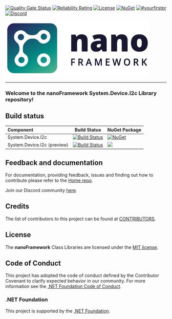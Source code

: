 [![Quality Gate Status](https://sonarcloud.io/api/project_badges/measure?project=nanoframework_lib-System.Device.I2c&metric=alert_status)](https://sonarcloud.io/dashboard?id=nanoframework_lib-System.Device.I2c) [![Reliability Rating](https://sonarcloud.io/api/project_badges/measure?project=nanoframework_lib-System.Device.I2c&metric=reliability_rating)](https://sonarcloud.io/dashboard?id=nanoframework_lib-System.Device.I2c) [![License](https://img.shields.io/badge/License-MIT-blue.svg)](LICENSE) [![NuGet](https://img.shields.io/nuget/dt/nanoFramework.System.Device.I2c.svg?label=NuGet&style=flat&logo=nuget)](https://www.nuget.org/packages/nanoFramework.System.Device.I2c/) [![#yourfirstpr](https://img.shields.io/badge/first--timers--only-friendly-blue.svg)](https://github.com/nanoframework/Home/blob/master/CONTRIBUTING.md) [![Discord](https://img.shields.io/discord/478725473862549535.svg?logo=discord&logoColor=white&label=Discord&color=7289DA)](https://discord.gg/gCyBu8T)

![nanoFramework logo](https://github.com/nanoframework/Home/blob/master/resources/logo/nanoFramework-repo-logo.png)

-----

### Welcome to the **nanoFramework** System.Device.I2c Library repository!

## Build status

| Component | Build Status | NuGet Package |
|:-|---|---|
| System.Device.I2c | [![Build Status](https://dev.azure.com/nanoframework/System.Device.I2c/_apis/build/status/nanoframework.lib-System.Device.I2c?branchName=develop)](https://dev.azure.com/nanoframework/System.Device.I2c/_build/latest?definitionId=28?branchName=master) | [![NuGet](https://img.shields.io/nuget/v/nanoFramework.System.Device.I2c.svg?label=NuGet&style=flat&logo=nuget)](https://www.nuget.org/packages/nanoFramework.System.Device.I2c/) |
| System.Device.I2c (preview) | [![Build Status](https://dev.azure.com/nanoframework/System.Device.I2c/_apis/build/status/nanoframework.lib-System.Device.I2c?branchName=develop)](https://dev.azure.com/nanoframework/System.Device.I2c/_build/latest?definitionId=28?branchName=develop) | [![](https://badgen.net/badge/NuGet/preview/D7B023?icon=https://simpleicons.now.sh/azuredevops/fff)](https://dev.azure.com/nanoframework/feed/_packaging?_a=package&feed=sandbox&package=nanoFramework.System.Device.I2c&protocolType=NuGet&view=overview) |

## Feedback and documentation

For documentation, providing feedback, issues and finding out how to contribute please refer to the [Home repo](https://github.com/nanoframework/Home).

Join our Discord community [here](https://discord.gg/gCyBu8T).

## Credits

The list of contributors to this project can be found at [CONTRIBUTORS](https://github.com/nanoframework/Home/blob/master/CONTRIBUTORS.md).

## License

The **nanoFramework** Class Libraries are licensed under the [MIT license](LICENSE.md).

## Code of Conduct

This project has adopted the code of conduct defined by the Contributor Covenant to clarify expected behavior in our community.
For more information see the [.NET Foundation Code of Conduct](https://dotnetfoundation.org/code-of-conduct).

### .NET Foundation

This project is supported by the [.NET Foundation](https://dotnetfoundation.org).
